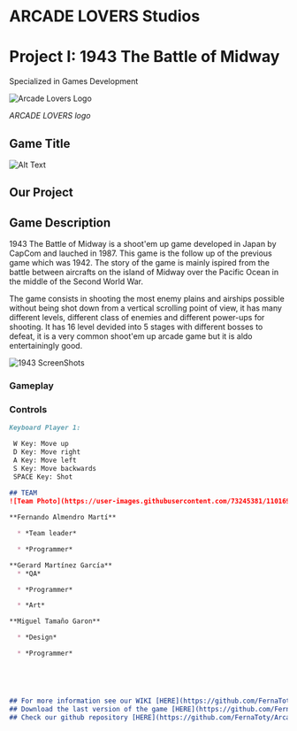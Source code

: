 # ARCADE LOVERS Studios 
# Project I: 1943 The Battle of Midway

Specialized in Games Development 

![Arcade Lovers Logo](https://user-images.githubusercontent.com/73245381/110156431-3d0b4c00-7de7-11eb-927a-4c323ad0876d.png)

_ARCADE LOVERS logo_
## Game Title
![Alt Text](https://upload.wikimedia.org/wikipedia/commons/thumb/0/02/1943_The_Battle_of_Midway_Logo.svg/1200px-1943_The_Battle_of_Midway_Logo.svg.png)

## Our Project

## Game Description
1943 The Battle of Midway is a shoot'em up game developed in Japan by CapCom and lauched in 1987. This game is the follow up of the previous game which was 1942. The story of the game is mainly ispired from the battle between aircrafts on the island of Midway over the Pacific Ocean in the middle of the Second World War.

The game consists in shooting the most enemy plains and airships possible without being shot down from a vertical scrolling point of view, it has many different levels, different class of enemies and different power-ups for shooting. It has 16 level devided into 5 stages with different bosses to defeat, it is a very common shoot'em up arcade game but it is aldo entertainingly good.

![1943 ScreenShots](https://user-images.githubusercontent.com/73245381/110165533-5a461780-7df3-11eb-9fde-0209e598614d.gif)

### Gameplay

### Controls

```markdown
Keyboard Player 1:

 W Key: Move up
 D Key: Move right
 A Key: Move left
 S Key: Move backwards
 SPACE Key: Shot
 
## TEAM
![Team Photo](https://user-images.githubusercontent.com/73245381/110169063-6a142a80-7df8-11eb-9433-5459cbe2f028.png)

**Fernando Almendro Martí** 

  * *Team leader*

  * *Programmer*

**Gerard Martínez García**
  * *QA* 

  * *Programmer*

  * *Art*

**Miguel Tamaño Garon**

  * *Design* 

  * *Programmer*


 


## For more information see our WIKI [HERE](https://github.com/FernaToty/ArcadeLovers/wiki).
## Download the last version of the game [HERE](https://github.com/FernaToty/ArcadeLovers/releases).
## Check our github repository [HERE](https://github.com/FernaToty/ArcadeLovers).



